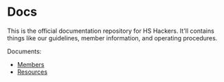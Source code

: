 # Docs

This is the official documentation repository for HS Hackers. It'll contains
things like our guidelines, member information, and operating procedures.

Documents:

* [Members](members.csv)
* [Resources](resources.md)
